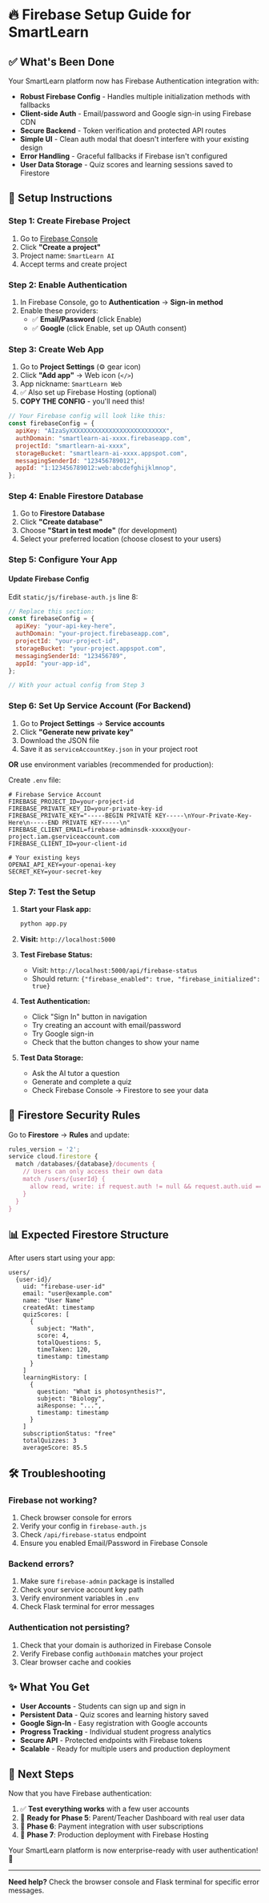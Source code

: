 # 🔥 Firebase Setup Guide for SmartLearn

## ✅ What's Been Done

Your SmartLearn platform now has Firebase Authentication integration with:

- **Robust Firebase Config** - Handles multiple initialization methods with fallbacks
- **Client-side Auth** - Email/password and Google sign-in using Firebase CDN
- **Secure Backend** - Token verification and protected API routes
- **Simple UI** - Clean auth modal that doesn't interfere with your existing design
- **Error Handling** - Graceful fallbacks if Firebase isn't configured
- **User Data Storage** - Quiz scores and learning sessions saved to Firestore

## 🚀 Setup Instructions

### Step 1: Create Firebase Project

1. Go to [Firebase Console](https://console.firebase.google.com/)
2. Click **"Create a project"**
3. Project name: `SmartLearn AI`
4. Accept terms and create project

### Step 2: Enable Authentication

1. In Firebase Console, go to **Authentication** → **Sign-in method**
2. Enable these providers:
   - ✅ **Email/Password** (click Enable)
   - ✅ **Google** (click Enable, set up OAuth consent)

### Step 3: Create Web App

1. Go to **Project Settings** (⚙️ gear icon)
2. Click **"Add app"** → Web icon (`</>`)
3. App nickname: `SmartLearn Web`
4. ✅ Also set up Firebase Hosting (optional)
5. **COPY THE CONFIG** - you'll need this!

```javascript
// Your Firebase config will look like this:
const firebaseConfig = {
  apiKey: "AIzaSyXXXXXXXXXXXXXXXXXXXXXXXXXXX",
  authDomain: "smartlearn-ai-xxxx.firebaseapp.com",
  projectId: "smartlearn-ai-xxxx",
  storageBucket: "smartlearn-ai-xxxx.appspot.com",
  messagingSenderId: "123456789012",
  appId: "1:123456789012:web:abcdefghijklmnop",
};
```

### Step 4: Enable Firestore Database

1. Go to **Firestore Database**
2. Click **"Create database"**
3. Choose **"Start in test mode"** (for development)
4. Select your preferred location (choose closest to your users)

### Step 5: Configure Your App

#### Update Firebase Config

Edit `static/js/firebase-auth.js` line 8:

```javascript
// Replace this section:
const firebaseConfig = {
  apiKey: "your-api-key-here",
  authDomain: "your-project.firebaseapp.com",
  projectId: "your-project-id",
  storageBucket: "your-project.appspot.com",
  messagingSenderId: "123456789",
  appId: "your-app-id",
};

// With your actual config from Step 3
```

### Step 6: Set Up Service Account (For Backend)

1. Go to **Project Settings** → **Service accounts**
2. Click **"Generate new private key"**
3. Download the JSON file
4. Save it as `serviceAccountKey.json` in your project root

**OR** use environment variables (recommended for production):

Create `.env` file:

```env
# Firebase Service Account
FIREBASE_PROJECT_ID=your-project-id
FIREBASE_PRIVATE_KEY_ID=your-private-key-id
FIREBASE_PRIVATE_KEY="-----BEGIN PRIVATE KEY-----\nYour-Private-Key-Here\n-----END PRIVATE KEY-----\n"
FIREBASE_CLIENT_EMAIL=firebase-adminsdk-xxxxx@your-project.iam.gserviceaccount.com
FIREBASE_CLIENT_ID=your-client-id

# Your existing keys
OPENAI_API_KEY=your-openai-key
SECRET_KEY=your-secret-key
```

### Step 7: Test the Setup

1. **Start your Flask app:**

   ```bash
   python app.py
   ```

2. **Visit:** `http://localhost:5000`

3. **Test Firebase Status:**

   - Visit: `http://localhost:5000/api/firebase-status`
   - Should return: `{"firebase_enabled": true, "firebase_initialized": true}`

4. **Test Authentication:**

   - Click "Sign In" button in navigation
   - Try creating an account with email/password
   - Try Google sign-in
   - Check that the button changes to show your name

5. **Test Data Storage:**
   - Ask the AI tutor a question
   - Generate and complete a quiz
   - Check Firebase Console → Firestore to see your data

## 🔧 Firestore Security Rules

Go to **Firestore** → **Rules** and update:

```javascript
rules_version = '2';
service cloud.firestore {
  match /databases/{database}/documents {
    // Users can only access their own data
    match /users/{userId} {
      allow read, write: if request.auth != null && request.auth.uid == userId;
    }
  }
}
```

## 📊 Expected Firestore Structure

After users start using your app:

```
users/
  {user-id}/
    uid: "firebase-user-id"
    email: "user@example.com"
    name: "User Name"
    createdAt: timestamp
    quizScores: [
      {
        subject: "Math",
        score: 4,
        totalQuestions: 5,
        timeTaken: 120,
        timestamp: timestamp
      }
    ]
    learningHistory: [
      {
        question: "What is photosynthesis?",
        subject: "Biology",
        aiResponse: "...",
        timestamp: timestamp
      }
    ]
    subscriptionStatus: "free"
    totalQuizzes: 3
    averageScore: 85.5
```

## 🛠️ Troubleshooting

### Firebase not working?

1. Check browser console for errors
2. Verify your config in `firebase-auth.js`
3. Check `/api/firebase-status` endpoint
4. Ensure you enabled Email/Password in Firebase Console

### Backend errors?

1. Make sure `firebase-admin` package is installed
2. Check your service account key path
3. Verify environment variables in `.env`
4. Check Flask terminal for error messages

### Authentication not persisting?

1. Check that your domain is authorized in Firebase Console
2. Verify Firebase config `authDomain` matches your project
3. Clear browser cache and cookies

## ✨ What You Get

- **User Accounts** - Students can sign up and sign in
- **Persistent Data** - Quiz scores and learning history saved
- **Google Sign-In** - Easy registration with Google accounts
- **Progress Tracking** - Individual student progress analytics
- **Secure API** - Protected endpoints with Firebase tokens
- **Scalable** - Ready for multiple users and production deployment

## 🎯 Next Steps

Now that you have Firebase authentication:

1. ✅ **Test everything works** with a few user accounts
2. 🔄 **Ready for Phase 5**: Parent/Teacher Dashboard with real user data
3. 🔄 **Phase 6**: Payment integration with user subscriptions
4. 🔄 **Phase 7**: Production deployment with Firebase Hosting

Your SmartLearn platform is now enterprise-ready with user authentication! 🚀

---

**Need help?** Check the browser console and Flask terminal for specific error messages.
